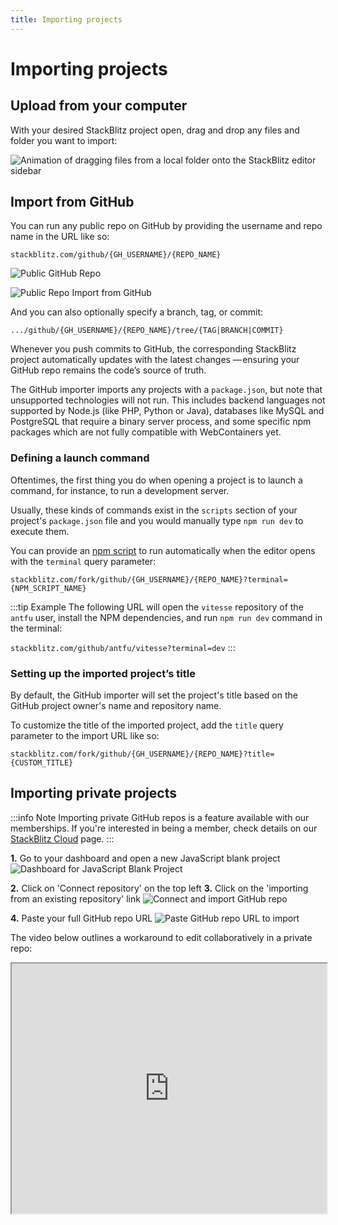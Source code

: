 ```yaml
---
title: Importing projects
---
```


# Importing projects

## Upload from your computer

With your desired StackBlitz project open, drag and drop any files and folder you want to import:

<img
  alt="Animation of dragging files from a local folder onto the StackBlitz editor sidebar"
  src="https://i.imgur.com/7F9r1xw.gif"
/>

## Import from GitHub

You can run any public repo on GitHub by providing the username and repo name in the URL like so:

`stackblitz.com/github/{GH_USERNAME}/{REPO_NAME}`

![Public GitHub Repo](/doc_images/github-public-repo.png)

![Public Repo Import from GitHub](/doc_images/import-from-github.png)

And you can also optionally specify a branch, tag, or commit:

`.../github/{GH_USERNAME}/{REPO_NAME}/tree/{TAG|BRANCH|COMMIT}`

Whenever you push commits to GitHub, the corresponding StackBlitz project automatically updates with the latest changes — ensuring your GitHub repo remains the code’s source of truth.

The GitHub importer imports any projects with a `package.json`, but note that unsupported technologies will not run. This includes backend languages not supported by Node.js (like PHP, Python or Java), databases like MySQL and PostgreSQL that require a binary server process, and some specific npm packages which are not fully compatible with WebContainers yet.

### Defining a launch command

Oftentimes, the first thing you do when opening a project is to launch a command, for instance, to run a development server.

Usually, these kinds of commands exist in the `scripts` section of your project's `package.json` file and you would manually type `npm run dev` to execute them.

You can provide an [npm script](https://docs.npmjs.com/cli/v8/using-npm/scripts) to run automatically when the editor opens with the `terminal` query parameter:

`stackblitz.com/fork/github/{GH_USERNAME}/{REPO_NAME}?terminal={NPM_SCRIPT_NAME}`

:::tip Example The following URL will open the `vitesse` repository of the `antfu` user, install the NPM dependencies, and run `npm run dev` command in the terminal:

`stackblitz.com/github/antfu/vitesse?terminal=dev` :::

### Setting up the imported project’s title

By default, the GitHub importer will set the project's title based on the GitHub project owner's name and repository name.

To customize the title of the imported project, add the `title` query parameter to the import URL like so:

`stackblitz.com/fork/github/{GH_USERNAME}/{REPO_NAME}?title={CUSTOM_TITLE}`

## Importing private projects

:::info Note Importing private GitHub repos is a feature available with our memberships. If you're interested in being a member, check details on our [StackBlitz Cloud](https://stackblitz.com/membership) page. :::

**1.** Go to your dashboard and open a new JavaScript blank project ![Dashboard for JavaScript Blank Project](/doc_images/private-repo-starter.png)

**2.** Click on 'Connect repository' on the top left **3.** Click on the 'importing from an existing repository' link ![Connect and import GitHub repo](/doc_images/connect-to-existing-repo.png)

**4.** Paste your full GitHub repo URL ![Paste GitHub repo URL to import](/doc_images/import-existing-repo.png)

The video below outlines a workaround to edit collaboratively in a private repo:

<iframe src="https://www.loom.com/embed/54c9f65e05494b00b6aa1bb9e0bbe7ab" width="100%" height="400px" />

## StackBlitz API

You can create new StackBlitz projects programmatically from any data source using our [POST API](/docs/platform/post-api) or the [openProject](/docs/platform/javascript-sdk#sdkopenprojectproject-opts) & [embedProject](/docs/platform/javascript-sdk#sdkembedprojectelementorid-project-embedopts) methods in our [JavaScript SDK](/docs/platform/javascript-sdk).

